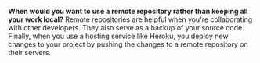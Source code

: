 **When would you want to use a remote repository rather than keeping all your work local?**
Remote repositories are helpful when you're collaborating with other developers.
They also serve as a backup of your source code. Finally, when you use a hosting
service like Heroku, you deploy new changes to your project by pushing the
changes to a remote repository on their servers.
